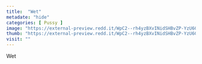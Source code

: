 ```yaml
---
title:  "Wet"
metadate: "hide"
categories: [ Pussy ]
image: "https://external-preview.redd.it/WpC2--rh4yzBXvINidSHBvZP-YzU6GqHjh0hmKuNAgk.jpg?auto=webp&s=60640cac59fe19dceeab0fdd7ddde734c6ee2bc8"
thumb: "https://external-preview.redd.it/WpC2--rh4yzBXvINidSHBvZP-YzU6GqHjh0hmKuNAgk.jpg?width=320&crop=smart&auto=webp&s=78087e96b73b68d92b67ad2a11e7384171a7fd2c"
visit: ""
---
```

Wet
